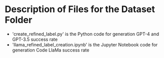 # Description of Files for the Dataset Folder

- 'create_refined_label.py' is the Python code for generation GPT-4 and GPT-3.5 success rate
- 'llama_refined_label_creation.ipynb' is the Jupyter Notebook code for generation Code LlaMa success rate
